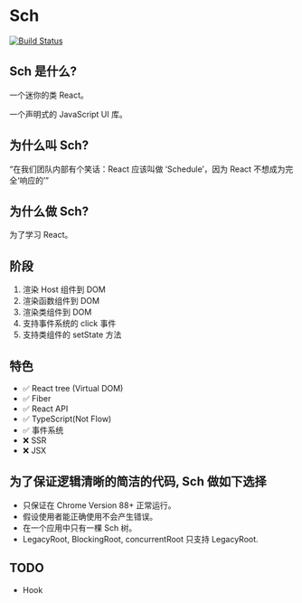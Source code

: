 # Sch

<a href="https://github.com/taichiyi/Schedule/actions"><img src="https://img.shields.io/github/workflow/status/taichiyi/Schedule/CI.svg" alt="Build Status"></a>

## Sch 是什么?

一个迷你的类 React。

一个声明式的 JavaScript UI 库。

## 为什么叫 Sch?

“在我们团队内部有个笑话：React 应该叫做 ‘Schedule’，因为 React 不想成为完全‘响应的’”

## 为什么做 Sch?

为了学习 React。

## 阶段

1. 渲染 Host 组件到 DOM
2. 渲染函数组件到 DOM
3. 渲染类组件到 DOM
4. 支持事件系统的 click 事件
5. 支持类组件的 setState 方法

## 特色

- ✅ React tree (Virtual DOM)
- ✅ Fiber
- ✅ React API
- ✅ TypeScript(Not Flow)
- ✅ 事件系统
- ❌ SSR
- ❌ JSX

## 为了保证逻辑清晰的简洁的代码, Sch 做如下选择

- 只保证在 Chrome Version 88+ 正常运行。
- 假设使用者能正确使用不会产生错误。
- 在一个应用中只有一棵 Sch 树。
- LegacyRoot, BlockingRoot, concurrentRoot 只支持 LegacyRoot.

## TODO

- Hook

